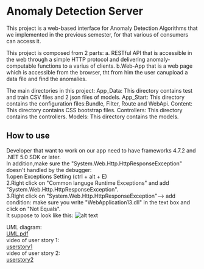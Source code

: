 # Anomaly Detection Server
This project is a web-based interface for Anomaly Detection Algorithms that we implemented in the previous semester, for that various of consumers can access it.

This project is composed  from 2 parts:
   a. RESTful API that is accessible in the web through a simple HTTP protocol and delivering anomaly-computable functions to a varius of clients.
   b.Web-App that is a web page which is accessible from the browser, tht from him the user canupload a data file and find the anomalies.

The main directories in this project:
App_Data:
   This directory contains test and train CSV files and 2 json files of models.
App_Start:
   This directory contains the configuration files:Bundle, Filter, Route and WebApi.
Content:
   This directory contains CSS bootstrap files.
Controllers:
   This directory contains the controllers.
Models:
   This directory contains the models.

## How to use
Developer that want to work on our app need to have frameworks 4.7.2 and .NET 5.0 SDK or later.  
In addition,make sure the "System.Web.Http.HttpResponseException" doesn't handled by the debugger:  
1.open Exceptions Setting (ctrl + alt + E)   
2.Right click on "Common languge Runtime Exceptions" and add "System.Web.Http.HttpResponseException".  
3.Right click on "System.Web.Http.HttpResponseException"--> add condition: make sure you write "WebApplication13.dll" in the text box and click on "Not Equals".  
It suppose to look like this:
![alt text](http://url/to/img.png)


UML diagram:  
 [UML.pdf](https://github.com/SapirKro/WebApplication13/blob/master/UML.pdf)  
video of user story 1:  
 [userstory1](https://github.com/SapirKro/Anomaly-Detection-Server/blob/master/userstory1.mp4)  
 video of user story 2:  
[userstory2](https://github.com/SapirKro/Anomaly-Detection-Server/blob/master/userstory2.mp4)

